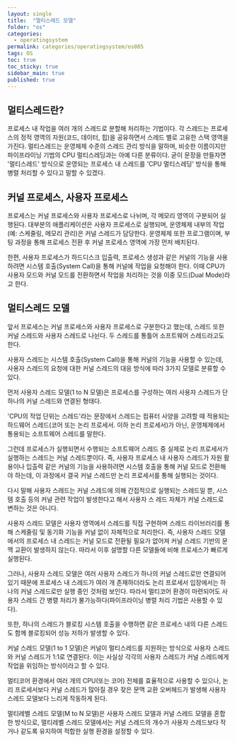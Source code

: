 ```yaml
---
layout: single
title:  "멀티스레드 모델"
folder: "os"
categories:
  - operatingsystem
permalink: categories/operatingsystem/os005
tags: OS
toc: true
toc_sticky: true
sidebar_main: true
published: true
---
```


## 멀티스레드란?
프로세스 내 작업을 여러 개의 스레드로 분할해 처리하는 기법이다. 각 스레드는 프로세스의 정적 영역의 자원(코드, 데이터, 힙)을 공유하면서 스레드 별로 고유한 스택 영역을 가진다. 멀티스레드는 운영체제 수준의 스레드 관리 방식을 말하며, 비슷한 이름이지만 파이프라이닝 기법의 CPU 멀티스레딩과는 아예 다른 분류이다. 굳이 문장을 만들자면 \'멀티스레드\' 방식으로 운영되는 프로세스 내 스레드를 \'CPU 멀티스레딩\' 방식을 통해 병렬 처리할 수 있다고 말할 수 있겠다.

## 커널 프로세스, 사용자 프로세스
프로세스는 커널 프로세스와 사용자 프로세스로 나뉘며, 각 메모리 영역이 구분되어 실행된다. 대부분의 애플리케이션은 사용자 프로세스로 실행되며, 운영체제 내부의 작업(예: 스케줄링, 메모리 관리)은 커널 스레드가 담당한다. 운영체제 또한 프로그램이며, 부팅 과정을 통해 프로세스 전환 후 커널 프로세스 영역에 가장 먼저 배치된다.

한편, 사용자 프로세스가 하드디스크 입출력, 프로세스 생성과 같은 커널의 기능을 사용하려면 시스템 호출(System Call)을 통해 커널에 작업을 요청해야 한다. 이때 CPU가 사용자 모드와 커널 모드를 전환하면서 작업을 처리하는 것을 이중 모드(Dual Mode)라고 한다.

## 멀티스레드 모델
앞서 프로세스는 커널 프로세스와 사용자 프로세스로 구분한다고 했는데, 스레드 또한 커널 스레드와 사용자 스레드로 나뉜다. 두 스레드를 통틀어 소프트웨어 스레드라고도 한다.

사용자 스레드는 시스템 호출(System Call)을 통해 커널의 기능을 사용할 수 있는데, 사용자 스레드의 요청에 대한 커널 스레드의 대응 방식에 따라 3가지 모델로 분류할 수 있다.

먼저 사용자 스레드 모델(1 to N 모델)은 프로세스를 구성하는 여러 사용자 스레드가 단 하나의 커널 스레드와 연결된 형태다.

\'CPU의 작업 단위는 스레드\'라는 문장에서 스레드는 컴퓨터 사양을 고려할 때 적용되는 하드웨어 스레드(코어 또는 논리 프로세서. 이하 논리 프로세서)가 아닌, 운영체제에서 통용되는 소프트웨어 스레드를 말한다.

그런데 프로세스가 실행되면서 수행되는 소프트웨어 스레드 중 실제로 논리 프로세서가 실행하는 스레드는 커널 스레드뿐이다. 즉, 사용자 프로세스 내 사용자 스레드가 자원 활용이나 입출력 같은 커널의 기능을 사용하려면 시스템 호출을 통해 커널 모드로 전환해야 하는데, 이 과정에서 결국 커널 스레드만 논리 프로세서를 통해 실행되는 것이다.

다시 말해 사용자 스레드는 커널 스레드에 의해 간접적으로 실행되는 스레드일 뿐, 시스템 호출 등의 커널 관련 작업이 발생한다고 해서 사용자 스 레드 자체가 커널 스레드로 변하는 것은 아니다.

사용자 스레드 모델은 사용자 영역에서 스레드를 직접 구현하며 스레드 라이브러리를 통해 스케줄링 및 동기화 기능을 커널 없이 자체적으로 처리한다. 즉, 사용자 스레드 모델에서의 프로세스 내 스레드는 커널 모드로 전환될 필요가 없어져 커널 스레드 기반의 문맥 교환이 발생하지 않는다. 따라서 이후 설명할 다른 모델들에 비해 프로세스가 빠르게 실행된다.

그러나, 사용자 스레드 모델은 여러 사용자 스레드가 하나의 커널 스레드로만 연결되어 있기 때문에 프로세스 내 스레드가 여러 개 존재하더라도 논리 프로세서 입장에서는 하나의 커널 스레드로만 실행 중인 것처럼 보인다. 따라서 멀티코어 환경이 마련되어도 사용자 스레드 간 병렬 처리가 불가능하다(파이프라이닝 병렬 처리 기법은 사용할 수 있다).

또한, 하나의 스레드가 블로킹 시스템 호출을 수행하면 같은 프로세스 내의 다른 스레드도 함께 블로킹되어 성능 저하가 발생할 수 있다.

커널 스레드 모델(1 to 1 모델)은 커널이 멀티스레드를 지원하는 방식으로 사용자 스레드와 커널 스레드가 1:1로 연결된다. 이는 사실상 각각의 사용자 스레드가 커널 스레드에게 작업을 위임하는 방식이라고 할 수 있다.

멀티코어 환경에서 여러 개의 CPU(또는 코어) 전체를 효율적으로 사용할 수 있으나, 논리 프로세서보다 커널 스레드가 많아질 경우 잦은 문맥 교환 오버헤드가 발생해 사용자 스레드 모델보다 느리게 작동하게 된다.

멀티레벨 스레드 모델(M to N 모델)은 사용자 스레드 모델과 커널 스레드 모델을 혼합한 방식으로, 멀티레벨 스레드 모델에서는 커널 스레드의 개수가 사용자 스레드보다 작거나 같도록 유지하여 적합한 실행 환경을 설정할 수 있다.
